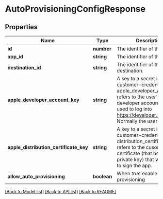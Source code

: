 # AutoProvisioningConfigResponse

## Properties
Name | Type | Description | Notes
------------ | ------------- | ------------- | -------------
**id** | **number** | The identifier of the config. | [optional] 
**app_id** | **string** | The identifier of the App. | [optional] 
**destination_id** | **string** | The identifier of the destination. | [optional] 
**apple_developer_account_key** | **string** | A key to a secret in customer-credential-store. apple_developer_account refers to the user&#39;s developer account that is used to log into https://developer.apple.com. Normally the user&#39;s email. | [optional] 
**apple_distribution_certificate_key** | **string** | A key to a secret in customer-credential-store. distribution_certificate refers to the cusomer&#39;s certificate (that holds the private key) that will be used to sign the app. | [optional] 
**allow_auto_provisioning** | **boolean** | When *true* enables auto provisioning | [optional] 

[[Back to Model list]](../README.md#documentation-for-models) [[Back to API list]](../README.md#documentation-for-api-endpoints) [[Back to README]](../README.md)

